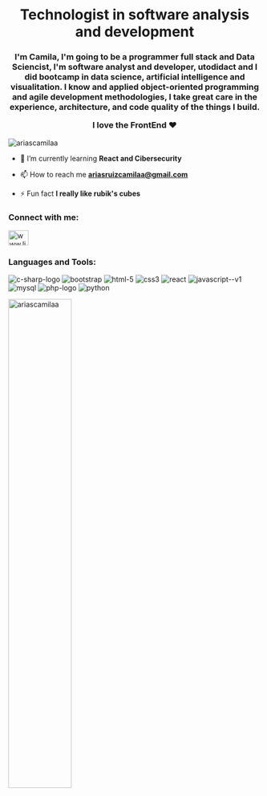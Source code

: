 <h1 align="center">Technologist in software analysis and development</h1>
<h3 align="center">I'm Camila, I'm going to be a programmer full stack and Data Sciencist, I'm software analyst and developer, utodidact and I did bootcamp in data science, artificial intelligence and visualitation. I know and applied object-oriented programming and agile development methodologies, I take great care in the experience, architecture, and code quality of the things I build.

I love the FrontEnd ❤️
</h3>


<p align="left"> <img src="https://komarev.com/ghpvc/?username=ariascamilaa&label=Profile%20views&color=0e75b6&style=flat" alt="ariascamilaa" /> </p>

- 🌱 I’m currently learning **React and Cibersecurity**

- 📫 How to reach me **ariasruizcamilaa@gmail.com**

- ⚡ Fun fact **I really like rubik's cubes**

<h3 align="left">Connect with me:</h3>
<p align="left">
<a href="https://linkedin.com/in/www.linkedin.com/in/camila-alexandra-arias-ruiz-3747941a6" target="blank"><img align="center" src="https://raw.githubusercontent.com/rahuldkjain/github-profile-readme-generator/master/src/images/icons/Social/linked-in-alt.svg" alt="www.linkedin.com/in/camila-alexandra-arias-ruiz-3747941a6" height="30" width="40" /></a>
</p>

<h3 align="left">Languages and Tools:</h3>

![c-sharp-logo](https://github.com/AriasCamilaA/AriasCamilaA/assets/122493418/115b1fa1-6e7a-42a2-a77f-79ee88dae9f3)
![bootstrap](https://github.com/AriasCamilaA/AriasCamilaA/assets/122493418/85190d0c-4dd8-4144-aecb-16940349ae96)
![html-5](https://github.com/AriasCamilaA/AriasCamilaA/assets/122493418/8a11d746-f3b8-407c-9864-73cc64646023)
![css3](https://github.com/AriasCamilaA/AriasCamilaA/assets/122493418/1b43a8c7-6552-4131-a288-cc71c04a1cda)
![react](https://github.com/AriasCamilaA/AriasCamilaA/assets/122493418/c9afd2e6-2214-4b63-b777-bd7bd372cad5)
![javascript--v1](https://github.com/AriasCamilaA/AriasCamilaA/assets/122493418/17c59d07-424f-4c6b-a5d2-fc87da1513f8)
![mysql](https://github.com/AriasCamilaA/AriasCamilaA/assets/122493418/c11ab360-a9ed-4673-be48-166806d1d591)
![php-logo](https://github.com/AriasCamilaA/AriasCamilaA/assets/122493418/cb8a0129-0cab-474e-acd8-10d15105ea67)
![python](https://github.com/AriasCamilaA/AriasCamilaA/assets/122493418/ba02c021-1f2b-47f4-a890-9fb52b544a7c)

<img width="50%" src="https://github-readme-streak-stats.herokuapp.com/?user=ariascamilaa&theme=tokyonight" alt="ariascamilaa" />
<br/>
